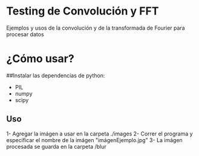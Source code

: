 # Testing de Convolución y FFT
Ejemplos y usos de la convolución y de la transformada de Fourier para procesar datos

# ¿Cómo usar?
##Instalar las dependencias de python:
  - PIL
  - numpy
  - scipy

## Uso
1- Agregar la imágen a usar en la carpeta ./images
2- Correr el programa y especificar el nombre de la imágen "imágenEjemplo.jpg"
3- La imágen procesada se guarda en la carpeta /blur
